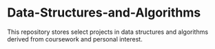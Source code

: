 # Data-Structures-and-Algorithms
This repository stores select projects in data structures and algorithms derived from coursework and personal interest.
